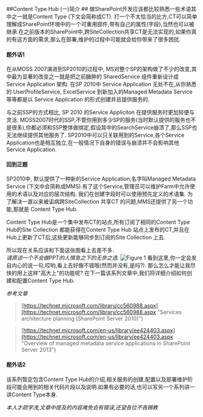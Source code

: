##Content Type Hub (一)简介 ##
做SharePoint开发应该都比较熟悉一些术语其中之一就是Content Type (下文会简称成CT). 打一个不太恰当的比方,CT可以简单理解成SharePoint环境中的一个可重用部件,带有自己的属性(字段),当然也可以被继承.在之前版本的SharePoint中,跨SiteCollection共享CT是无法实现的,如果你真的有这方面的需求,那么在部署,维护的过程中可能就会给你带来了很多困扰.<br />


#### 题外话1 ####

在从MOSS 2007演进到SP2010的过程中, MS对整个SP的架构做了不少的改变,其中最为显著的改变之一就是把之前臃肿的 SharedService 组件重新设计成 Service Application 架构. 在SP 2010中 Service Application 无处不在,从你熟悉的 UserProfileService, ExcelService 到新加入的Managed Metadata Service等等都是以 Service Application 的形式创建并且提供服务的.

与之前SSP的方式相比, SP 2010 的Service Appliciton 在提供服务时更加轻便与灵活.
MOSS2007时代的SSP,不管你用到多少SP的服务(当时默认提供的服务也不是很多),你都必须和SSP整体做绑定,假设其中的SearchService崩溃了,那么SSP也无法继续提供其他服务了. SP2010中可以只关联用到的Service,各个Service Application也是相互独立,在一般情况下自身的错误与崩溃并不会影响其他Service Application.

#### 回到正题 ####
SP2010中, 默认提供了一种新的Service Application,名字叫Managed Metadata Service (下文中会简称成MMS).有了这个Service,管理员可以维护Farm中允许使用的术语以及对应的层次结构. 我们在创建字段时可以使用预先定义的术语集. 为了解决一直以来被诟病跨SiteCollection 共享CT 的问题,MMS还提供了另一个功能,那就是 Content Type Hub.

Content Type Hub是一个集中发布CT的站点,所有订阅了相同的Content Type Hub的Site Collection 都能获得在Content Type Hub 站点上发布的CT,并且在Hub上更新了CT后,这些更新能够同步到订阅的Site Collection 上去. 


所以现在关系应该和下面这张图看上去差不多.<br />
*请原谅一个不会做PPT的人情急之下的无奈之选.*
![Figure 1](http://share.idaxiang.org/notes/xJhJlV5pJhtFBpBR/20151105/hll11lFlpld1xBNth5Z1NVZtBpBxhplpV51Ndt9ZBZVdlx1Jp1dFx9x1BZZFJ1VF/images/bc381fddd92eb2ec874e8a6f98db4f3b.jpg)
看到这里,你一定会发自内心的说一句,哎哟,看上去好像不错哦(然而并没有,是吗?). 那么怎么才能让我尽快的用上这样"高大上"的功能呢? 在下一篇该系列文章中,我们将详细介绍如何创建和配置Content Type Hub.


*参考文章*

> [https://technet.microsoft.com/library/cc560988.aspx](https://technet.microsoft.com/library/cc560988.aspx "Services architecture planning (SharePoint Server 2010)")

> [https://technet.microsoft.com/en-us/library/ee424403.aspx](https://technet.microsoft.com/en-us/library/ee424403.aspx "Overview of managed metadata service applications in SharePoint Server 2013")

#### 题外话2 ####
该系列暂定包含Content Type Hub的介绍,相关服务的创建,配置以及部署维护阶段可能会用到的相关代码片段以及说明.如果有必要的话,也可以写另一个系列讲一讲Content Type本身.

*本人才疏学浅,文章中提及的内容难免会有错误,还望各位不吝赐教*
